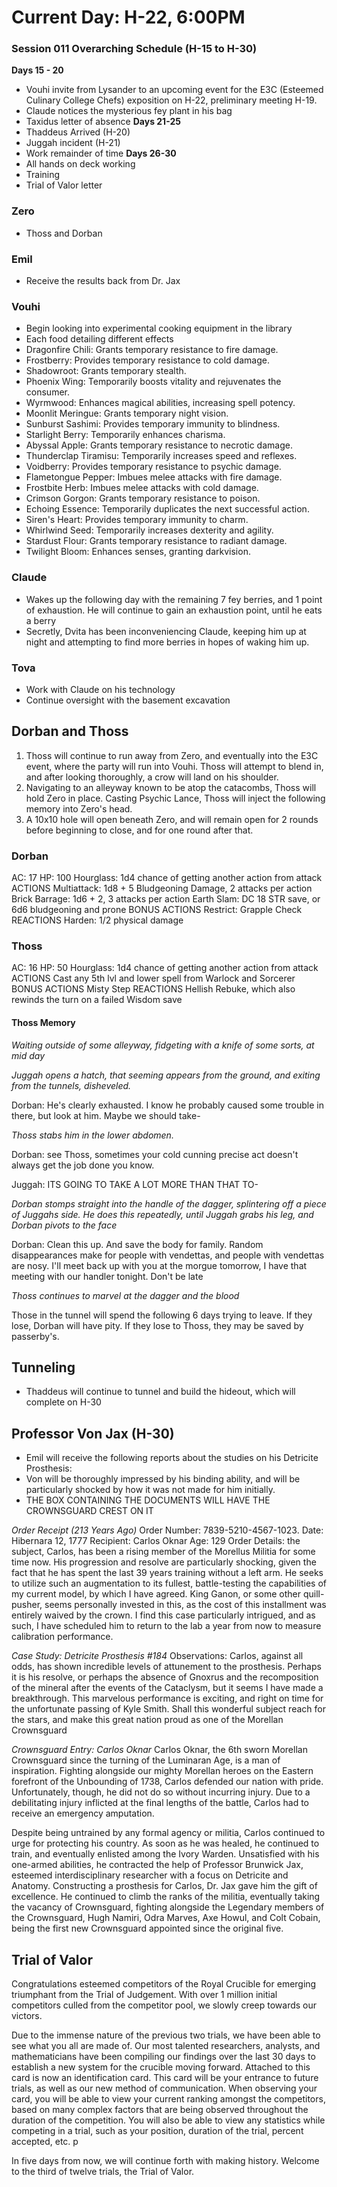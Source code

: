 # Current Day: H-22, 6:00PM
### Session 011 Overarching Schedule (H-15 to H-30)
**Days 15 - 20**
- Vouhi invite from Lysander to an upcoming event for the E3C (Esteemed Culinary College Chefs) exposition on H-22, preliminary meeting H-19.
- Claude notices the mysterious fey plant in his bag
- Taxidus letter of absence
**Days 21-25**
- Thaddeus Arrived (H-20)
- Juggah incident (H-21)
- Work remainder of time
**Days 26-30**
- All hands on deck working
- Training
- Trial of Valor letter

### Zero
- Thoss and Dorban
### Emil
- Receive the results back from Dr. Jax
### Vouhi
- Begin looking into experimental cooking equipment in the library
- Each food detailing different effects
- Dragonfire Chili: Grants temporary resistance to fire damage.
- Frostberry: Provides temporary resistance to cold damage.
- Shadowroot: Grants temporary stealth.
- Phoenix Wing: Temporarily boosts vitality and rejuvenates the consumer.
- Wyrmwood: Enhances magical abilities, increasing spell potency.
- Moonlit Meringue: Grants temporary night vision.
- Sunburst Sashimi: Provides temporary immunity to blindness.
- Starlight Berry: Temporarily enhances charisma.
- Abyssal Apple: Grants temporary resistance to necrotic damage.
- Thunderclap Tiramisu: Temporarily increases speed and reflexes.
- Voidberry: Provides temporary resistance to psychic damage.
- Flametongue Pepper: Imbues melee attacks with fire damage.
- Frostbite Herb: Imbues melee attacks with cold damage.
- Crimson Gorgon: Grants temporary resistance to poison.
- Echoing Essence: Temporarily duplicates the next successful action.
- Siren's Heart: Provides temporary immunity to charm.
- Whirlwind Seed: Temporarily increases dexterity and agility.
- Stardust Flour: Grants temporary resistance to radiant damage.
- Twilight Bloom: Enhances senses, granting darkvision.

### Claude
- Wakes up the following day with the remaining 7 fey berries, and 1 point of exhaustion. He will continue to gain an exhaustion point, until he eats a berry
- Secretly, Dvita has been inconveniencing Claude, keeping him up at night and attempting to find more berries in hopes of waking him up.
### Tova
- Work with Claude on his technology
- Continue oversight with the basement excavation

## Dorban and Thoss
1. Thoss will continue to run away from Zero, and eventually into the E3C event, where the party will run into Vouhi. Thoss will attempt to blend in, and after looking thoroughly, a crow will land on his shoulder.
2. Navigating to an alleyway known to be atop the catacombs, Thoss will hold Zero in place. Casting Psychic Lance, Thoss will inject the following memory into Zero's head.
3. A 10x10 hole will open beneath Zero, and will remain open for 2 rounds before beginning to close, and for one round after that.
### Dorban
AC: 17
HP: 100
Hourglass: 1d4 chance of getting another action from attack
ACTIONS
Multiattack: 1d8 + 5 Bludgeoning Damage, 2 attacks per action
Brick Barrage: 1d6 + 2, 3 attacks per action
Earth Slam: DC 18 STR save, or 6d6 bludgeoning and prone
BONUS ACTIONS
Restrict: Grapple Check
REACTIONS
Harden: 1/2 physical damage

### Thoss
AC: 16
HP: 50
Hourglass: 1d4 chance of getting another action from attack
ACTIONS
Cast any 5th lvl and lower spell from Warlock and Sorcerer
BONUS ACTIONS
Misty Step
REACTIONS
Hellish Rebuke, which also rewinds the turn on a failed Wisdom save
#### Thoss Memory
*Waiting outside of some alleyway, fidgeting with a knife of some sorts, at mid day*

*Juggah opens a hatch, that seeming appears from the ground, and exiting from the tunnels, disheveled.*

Dorban: He's clearly exhausted. I know he probably caused some trouble in there, but look at him. Maybe we should take-

*Thoss stabs him in the lower abdomen.*

Dorban: see Thoss, sometimes your cold cunning precise act doesn't always get the job done you know.

Juggah: ITS GOING TO TAKE A LOT MORE THAN THAT TO-

*Dorban stomps straight into the handle of the dagger, splintering off a piece of Juggahs side. He does this repeatedly, until Juggah grabs his leg, and Dorban pivots to the face*

Dorban: Clean this up. And save the body for family. Random disappearances make for people with vendettas, and people with vendettas are nosy. I'll meet back up with you at the morgue tomorrow, I have that meeting with our handler tonight. Don't be late

*Thoss continues to marvel at the dagger and the blood*




Those in the tunnel will spend the following 6 days trying to leave. If they lose, Dorban will have pity. If they lose to Thoss, they may be saved by passerby's. 
## Tunneling
- Thaddeus will continue to tunnel and build the hideout, which will complete on H-30

## Professor Von Jax (H-30)
- Emil will receive the following reports about the studies on his Detricite Prosthesis:
- Von will be thoroughly impressed by his binding ability, and will be particularly shocked by how it was not made for him initially.
- THE BOX CONTAINING THE DOCUMENTS WILL HAVE THE CROWNSGUARD CREST ON IT

*Order Receipt (213 Years Ago)*
Order Number: 7839-5210-4567-1023. 
Date: Hibernara 12, 1777
Recipient: Carlos Oknar
Age: 129
Order Details: the subject, Carlos, has been a rising member of the Morellus Militia for some time now. His progression and resolve are particularly shocking, given the fact that he has spent the last 39 years training without a left arm. He seeks to utilize such an augmentation to its fullest, battle-testing the capabilities of my current model, by which I have agreed. King Ganon, or some other quill-pusher, seems personally invested in this, as the cost of this installment was entirely waived by the crown. I find this case particularly intrigued, and as such, I have scheduled him to return to the lab a year from now to measure calibration performance. 

*Case Study: Detricite Prosthesis #184*
Observations: Carlos, against all odds, has shown incredible levels of attunement to the prosthesis. Perhaps it is his resolve, or perhaps the absence of Gnoxrus and the recomposition of the mineral after the events of the Cataclysm, but it seems I have made a breakthrough. This marvelous performance is exciting, and right on time for the unfortunate passing of Kyle Smith. Shall this wonderful subject reach for the stars, and make this great nation proud as one of the Morellan Crownsguard 

*Crownsguard Entry: Carlos Oknar*
Carlos Oknar, the 6th sworn Morellan Crownsguard since the turning of the Luminaran Age, is a man of inspiration. Fighting alongside our mighty Morellan heroes on the Eastern forefront of the Unbounding of 1738, Carlos defended our nation with pride. Unfortunately, though, he did not do so without incurring injury. Due to a debilitating injury inflicted at the final lengths of the battle, Carlos had to receive an emergency amputation. 

Despite being untrained by any formal agency or militia, Carlos continued to urge for protecting his country. As soon as he was healed, he continued to train, and eventually enlisted among the Ivory Warden. Unsatisfied with his one-armed abilities, he contracted the help of Professor Brunwick Jax, esteemed interdisciplinary researcher with a focus on Detricite and Anatomy. Constructing a prosthesis for Carlos, Dr. Jax gave him the gift of excellence. He continued to climb the ranks of the militia, eventually taking the vacancy of Crownsguard, fighting alongside the Legendary members of the Crownsguard, Hugh Namiri, Odra Marves, Axe Howul, and Colt Cobain, being the first new Crownsguard appointed since the original five.

## Trial of Valor
Congratulations esteemed competitors of the Royal Crucible for emerging triumphant from the Trial of Judgement. With over 1 million initial competitors culled from the competitor pool, we slowly creep towards our victors. 

Due to the immense nature of the previous two trials, we have been able to see what you all are made of. Our most talented researchers, analysts, and mathematicians have been compiling our findings over the last 30 days to establish a new system for the crucible moving forward. Attached to this card is now an identification card. This card will be your entrance to future trials, as well as our new method of communication. When observing your card, you will be able to view your current ranking amongst the competitors, based on many complex factors that are being observed throughout the duration of the competition. You will also be able to view any statistics while competing in a trial, such as your position, duration of the trial, percent accepted, etc. p

In five days from now, we will continue forth with making history. Welcome to the third of twelve trials, the Trial of Valor. 


